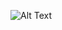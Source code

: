 ![Alt Text](https://github.com/RohithYogi/Student-Performance-Prediction/blob/master/Correlation.png)
